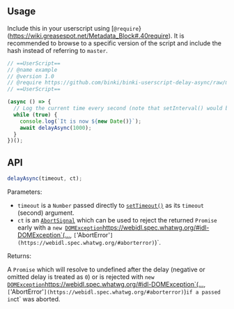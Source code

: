 ## Usage

Include this in your userscript using [`@require`}(https://wiki.greasespot.net/Metadata_Block#.40require). It is recommended to browse to a specific version of the script and include the hash instead of referring to `master`.

```js
// ==UserScript==
// @name example
// @version 1.0
// @require https://github.com/binki/binki-userscript-delay-async/raw/master/index.js
// ==UserScript==

(async () => {
  // Log the current time every second (note that setInterval() would be more suited to this use case).
  while (true) {
    console.log(`It is now ${new Date()}`);
    await delayAsync(1000);
  }
})();
```

## API

```js
delayAsync(timeout, ct);
```

Parameters:

* `timeout` is a `Number` passed directly to [`setTimeout()`](https://html.spec.whatwg.org/multipage/timers-and-user-prompts.html#dom-settimeout) as its `timeout` (second) argument.
* `ct` is an [`AbortSignal`](https://dom.spec.whatwg.org/#abortsignal) which can be used to reject the returned `Promise` early with a `new `[`DOMException`]()https://webidl.spec.whatwg.org/#idl-DOMException`(…, `[`'AbortError'`](https://webidl.spec.whatwg.org/#aborterror)`)`.

Returns:

A `Promise` which will resolve to undefined after the delay (negative or omitted delay is treated as `0`) or is rejected with `new `[`DOMException`]()https://webidl.spec.whatwg.org/#idl-DOMException`(…, `[`'AbortError'`](https://webidl.spec.whatwg.org/#aborterror)`)` if a passed in `ct` was aborted.
